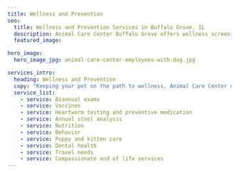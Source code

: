 ```yaml
---
title: Wellness and Prevention
seo:
  title: Wellness and Prevention Services in Buffalo Grove, IL
  description: Animal Care Center Buffalo Grove offers wellness screening & prevention veterinary exams for vaccines, dental, heartworm testing, stool analysis & euthanasia.
  featured_image:

hero_image:
  hero_image_jpg: animal-care-center-employees-with-dog.jpg

services_intro:
  heading: Wellness and Prevention
  copy: "Keeping your pet on the path to wellness, Animal Care Center of Buffalo Grove offers services to help your pet spend less time at the vet and more time by your side."
  service_list:
    - service: Biannual exams
    - service: Vaccines
    - service: Heartworm testing and preventive medication
    - service: Annual stool analysis
    - service: Nutrition
    - service: Behavior
    - service: Puppy and kitten care
    - service: Dental health
    - service: Travel needs
    - service: Compassionate end of life services
---
```


